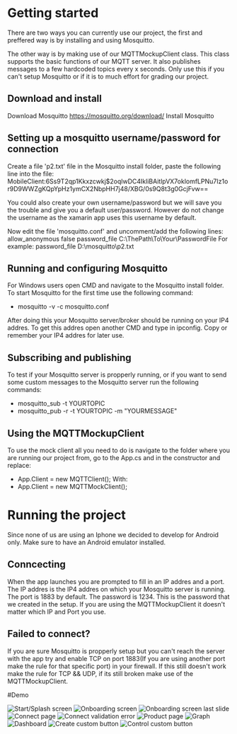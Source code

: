# Getting started

There are two ways you can currently use our project, the first and preffered way is by
installing and using Mosquitto. 

The other way is by making use of our MQTTMockupClient class. This class supports the basic 
functions of our MQTT server. It also publishes messages to a few hardcoded topics every x seconds.
Only use this if you can't setup Mosquitto or if it is to much effort for grading our project. 

## Download and install
Download Mosquitto https://mosquitto.org/download/
Install Mosquitto

## Setting up a mosquitto username/password for connection
Create a file 'p2.txt' file in the Mosquitto install folder, paste the following line into the file:
MobileClient:$6$Ss9T2qp1Kkxzcwkj$2oqlwDC4IkliBAitlpVX7oklomfLPNu7Iz1or9D9WWZgKQpYpHz1ymCX2NbpHH7j48/XBG/0s9Q8t3g0GcjFvw==

You could also create your own username/password but we will save you the trouble and give you a default user/password.
However do not change the username as the xamarin app uses this username by default. 

Now edit the file 'mosquitto.conf' and uncomment/add the following lines:
allow_anonymous false
password_file C:\ThePath\To\Your\PasswordFile
For example:
password_file D:\mosquitto\p2.txt

## Running and configuring Mosquitto
For Windows users open CMD and navigate to the Mosquitto install folder.
To start Mosquitto for the first time use the following command: 
* mosquitto -v -c mosquitto.conf     

After doing this your Mosquitto server/broker should be running on your IP4 addres.
To get this addres open another CMD and type in ipconfig. 
Copy or remember your IP4 addres for later use.

## Subscribing and publishing
To test if your Mosquitto server is propperly running, or if you want to send some custom messages
to the Mosquitto server run the following commands:
* mosquitto_sub -t YOURTOPIC
* mosquitto_pub -r -t YOURTOPIC -m "YOURMESSAGE"   


## Using the MQTTMockupClient
To use the mock client all you need to do is navigate to the folder where you are running our project from,
go to the App.cs and in the constructor and replace:
* App.Client = new MQTTClient();
With:
* App.Client = new MQTTMockClient();

# Running the project

Since none of us are using an Iphone we decided to develop for Android only.
Make sure to have an Android emulator installed. 

## Conncecting
When the app launches you are prompted to fill in an IP addres and a port.
The IP addres is the IP4 addres on which your Mosquitto server is running. 
The port is 1883 by default. 
The password is 1234. This is the password that we created in the setup. 
If you are using the MQTTMockupClient it doesn't matter which IP and Port you use.

## Failed to connect?
If you are sure Mosquitto is propperly setup but you can't reach the server with the app
try and enable TCP on port 1883(If you are using another port make the rule for that specific port) 
in your firewall. If this still doesn't work make the rule for TCP && UDP, if its still broken
make use of the MQTTMockupClient. 


#Demo

![Start/Splash screen](https://github.com/stefvanhouten/MobileApp-/blob/master/Demo/Start.PNG?raw=true)
![Onboarding screen](https://github.com/stefvanhouten/MobileApp-/blob/master/Demo/OnboardingPage.PNG?raw=true)
![Onboarding screen last slide](https://github.com/stefvanhouten/MobileApp-/blob/master/Demo/OnboardinPage_3.PNG?raw=true)
![Connect page](https://github.com/stefvanhouten/MobileApp-/blob/master/Demo/Connect.PNG?raw=true)
![Connect validation error](hhttps://github.com/stefvanhouten/MobileApp-/blob/master/Demo/ConnectError.PNG?raw=true)
![Product page](https://github.com/stefvanhouten/MobileApp-/blob/master/Demo/ProductPage.PNG?raw=true)
![Graph](https://github.com/stefvanhouten/MobileApp-/blob/master/Demo/Graph.PNG?raw=true)
![Dashboard](https://github.com/stefvanhouten/MobileApp-/blob/master/Demo/CustomButtons.PNG)
![Create custom button](https://github.com/stefvanhouten/MobileApp-/blob/master/Demo/CreateCustomButton.PNG?raw=true)
![Control custom button](https://github.com/stefvanhouten/MobileApp-/blob/master/Demo/CustomButtonControl.PNG?raw=true)